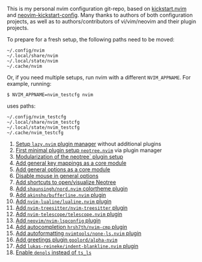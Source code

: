 This is my personal nvim configuration git-repo, based on [kickstart.nvim](https://github.com/nvim-lua/kickstart.nvim) and [neovim-kickstart-config](https://github.com/hendrikmi/neovim-kickstart-config).
Many thanks to authors of both configuration projects, as well as to authors/contributors of vi/vim/neovim and their plugin projects.

To prepare for a fresh setup, the following paths need to be moved:
```
~/.config/nvim
~/.local/share/nvim
~/.local/state/nvim
~/.cache/nvim
```

Or, if you need multiple setups, run nvim with a different `NVIM_APPNAME`.
For example, running:
```
$ NVIM_APPNAME=nvim_testcfg nvim
```
uses paths:
```
~/.config/nvim_testcfg
~/.local/share/nvim_testcfg
~/.local/state/nvim_testcfg
~/.cache/nvim_testcfg
```

1. [Setup `lazy.nvim` plugin manager](https://github.com/spog/nvim-config/commit/8dd861fa363fcc78ba62dfbe0628d3c1460b9984) without additional plugins
2. [First minimal plugin setup `neotree.nvim`](https://github.com/spog/nvim-config/commit/edd482dea9b3c15883e00f828892c9e2c30b3651) via plugin manager
3. [Modularization of the neotree` plugin setup](https://github.com/spog/nvim-config/commit/3a1cf7bdf81768f0d8cf7283b5426f973e3a400b)
4. [Add general key mappings as a core module](https://github.com/spog/nvim-config/commit/f558c79097b7ad00f84479ea55bdc6ba6f7293be)
5. [Add general options as a core module](https://github.com/spog/nvim-config/commit/372263f9d741cc6c5533d20d5094a6386e44f7a0)
6. [Disable mouse in general options](https://github.com/spog/nvim-config/commit/cd005c45acdeacf976c9202abff8ae6acf0d1c41)
7. [Add shortcuts to open/visualize Neotree](https://github.com/spog/nvim-config/commit/ed02897407ac8e0844c016e1ed7cd37b471c0702)
8. [Add `shaunsingh/nord.nvim` colortheme plugin](https://github.com/spog/nvim-config/commit/35fd5e2e2d5c9ebfc5d9d1b8c03f80fb2420535c)
9. [Add `akinsho/bufferline.nvim` plugin](https://github.com/spog/nvim-config/commit/95846b75a07f6e859fd8d3f6837c696cc85b89b1)
10. [Add `nvim-lualine/lualine.nvim` plugin](https://github.com/spog/nvim-config/commit/04b8b18791374bc3e8ba59324b3b0d2bcaa02856)
11. [Add `nvim-treesitter/nvim-treesitter` plugin](https://github.com/spog/nvim-config/commit/8fc2ccfad7085e0223aa6f0f1802b20524048dc4)
12. [Add `nvim-telescope/telescope.nvim` plugin](https://github.com/spog/nvim-config/commit/89786ba391d84dee1faf08d3a612d91cf3b47342)
13. [Add `neovim/nvim-lspconfig` plugin](https://github.com/spog/nvim-config/commit/5edf8f28311747a28b197ab45a197e5ade9c790c)
14. [Add autocompletion `hrsh7th/nvim-cmp` plugin](https://github.com/spog/nvim-config/commit/7528c062f0689d326e708f1faeb3412e485e2117)
15. [Add autoformatting `nvimtools/none-ls.nvim` plugin](https://github.com/spog/nvim-config/commit/dd4809696886bfbd145cf20048e5a2801907fd4b)
16. [Add greetings plugin `goolord/alpha-nvim`](https://github.com/spog/nvim-config/commit/ec498486e6cdc5df6f07126a7be703e78be18723)
17. [Add `lukas-reineke/indent-blankline.nvim` plugin](https://github.com/spog/nvim-config/commit/1c9eecf0d74fd89a4a8ef0d2f5191281238c08a2)
18. [Enable `denols` instead of `ts_ls`](https://github.com/spog/nvim-config/commit/d36b948e7001c7ee3c320844c6e1ed0776cf1d60)

